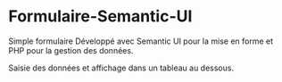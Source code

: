 # Formulaire-Semantic-UI

  Simple formulaire Développé avec Semantic UI pour la mise en forme et PHP pour la gestion des données.  
  
  Saisie des données et affichage dans un tableau au dessous.
